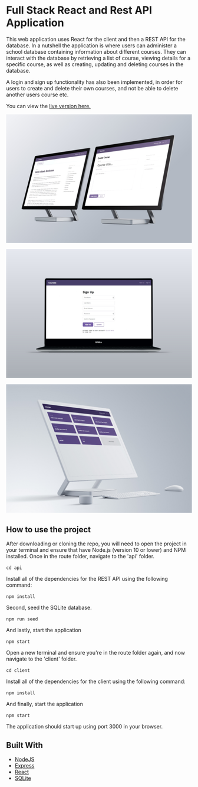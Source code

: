 # Full Stack React and Rest API Application

This web application uses React for the client and then a REST API for the database. In a nutshell the application is where users can administer a school database containing information about different courses. They can interact with the database by retrieving a list of course, viewing details for a specific course, as well as creating, updating and deleting courses in the database. 

A login and sign up functionality has also been implemented, in order for users to create and delete their own courses, and not be able to delete another users course etc.

You can view the [live version here.](https://lit-bayou-71042.herokuapp.com/)

![](client/src/images/project_image_3.jpg)

![](client/src/images/project_image_2.jpg)

![](client/src/images/feature_image.jpg)

## How to use the project

After downloading or cloning the repo, you will need to open the project in your terminal and ensure that have Node.js (version 10 or lower) and NPM installed. Once in the route folder, navigate to the 'api' folder.

```
cd api
```

Install all of the dependencies for the REST API using the following command:

```
npm install
```

Second, seed the SQLite database.

```
npm run seed
```

And lastly, start the application

```
npm start
```

Open a new terminal and ensure you're in the route folder again, and now navigate to the 'client' folder. 

```
cd client
```

Install all of the dependencies for the client using the following command:

```
npm install
```

And finally, start the application

```
npm start
```

The application should start up using port 3000 in your browser.

## Built With

* [NodeJS](https://nodejs.org/en/)
* [Express](https://expressjs.com/)
* [React](https://reactjs.org/)
* [SQLite](https://www.sqlite.org/index.html)
